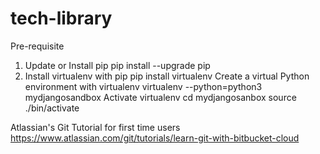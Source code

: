 # tech-library

Pre-requisite
1) Update or Install pip 
pip install --upgrade pip
2) Install virtualenv with pip
pip install virtualenv
Create a virtual Python environment with virtualenv
virtualenv --python=python3 mydjangosandbox
Activate virtualenv
cd mydjangosanbox
source ./bin/activate

Atlassian's Git Tutorial for first time users
https://www.atlassian.com/git/tutorials/learn-git-with-bitbucket-cloud
